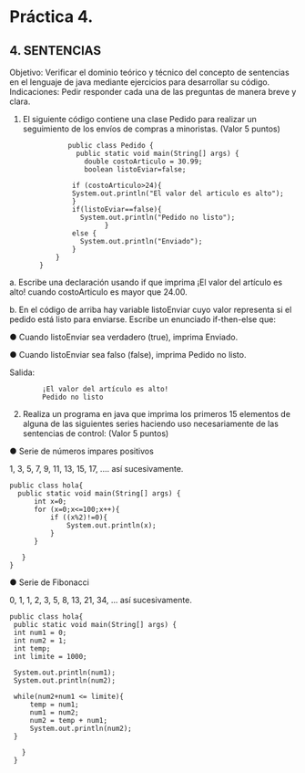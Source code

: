 # Práctica 4.

## 4. SENTENCIAS

Objetivo: Verificar el dominio teórico y técnico del concepto de sentencias en el lenguaje
de java mediante ejercicios para desarrollar su código.
Indicaciones: Pedir responder cada una de las preguntas de manera breve y clara.

1. El siguiente código contiene una clase Pedido para realizar un seguimiento de los
envíos de compras a minoristas. (Valor 5 puntos)

                  public class Pedido {
                    public static void main(String[] args) {
                      double costoArticulo = 30.99;
                      boolean listoEviar=false;
                      
                   if (costoArticulo>24){
                   System.out.println("El valor del articulo es alto");
                   }
                   if(listoEviar==false){
                     System.out.println("Pedido no listo");
                           }
                   else {
                     System.out.println("Enviado");
                   }
               }
           }
              

a. Escribe una declaración usando if que imprima ¡El valor del artículo es alto!
cuando costoArticulo es mayor que 24.00.

b. En el código de arriba hay variable listoEnviar cuyo valor representa si el pedido
está listo para enviarse. Escribe un enunciado if-then-else que:

● Cuando listoEnviar sea verdadero (true), imprima Enviado.

● Cuando listoEnviar sea falso (false), imprima Pedido no listo.

Salida:

            ¡El valor del artículo es alto!
            Pedido no listo

2. Realiza un programa en java que imprima los primeros 15 elementos de alguna de
las siguientes series haciendo uso necesariamente de las sentencias de control:
(Valor 5 puntos)

● Serie de números impares positivos

1, 3, 5, 7, 9, 11, 13, 15, 17, .... así sucesivamente.

    public class hola{ 
      public static void main(String[] args) {
          int x=0;
          for (x=0;x<=100;x++){
              if ((x%2)!=0){
                  System.out.println(x);
              }
          }

       }
    }

● Serie de Fibonacci

0, 1, 1, 2, 3, 5, 8, 13, 21, 34, ... así sucesivamente.

    public class hola{ 
     public static void main(String[] args) {
     int num1 = 0;
     int num2 = 1;
     int temp;
     int limite = 1000;
     
     System.out.println(num1);
     System.out.println(num2);
     
     while(num2+num1 <= limite){
         temp = num1;
         num1 = num2;
         num2 = temp + num1;
         System.out.println(num2);
     }
          
       }
     }

